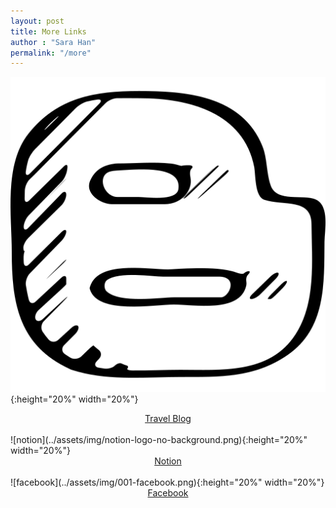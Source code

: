 ```yaml
---
layout: post
title: More Links
author : "Sara Han"
permalink: "/more"
---
```


![blogspot](../assets/img/blogspot.png){:height="20%" width="20%"}
<center><a href="https://saratravelog.blogspot.com/">Travel Blog</a></center>
<br>
![notion](../assets/img/notion-logo-no-background.png){:height="20%" width="20%"}
<center><a href = "https://www.notion.so/sarahan774/2020-Resilience-371b57e64ada4db591780790214675c4">Notion</a></center>
<br>
![facebook](../assets/img/001-facebook.png){:height="20%" width="20%"}
<center><a href = "https://www.facebook.com/thecodingsara">Facebook</a></center>
